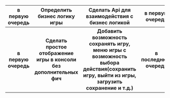 |   в первую очередь   |                     Определить бизнес логику игры                     |                                               Сделать Api для взаимодействия с бизнес логикой                                                |    в первую очередь     |
| :------------------: | :-------------------------------------------------------------------: | :------------------------------------------------------------------------------------------------------------------------------------------: | :---------------------: |
| **в первую очередь** | **Сделать простое отображение игры в консоли без дополнительных фич** | **Добавить возможность сохранять игру, меню игры с возможность выбора действия(сохранить игру, выйти из игры, загрузить сохранение и т.д.)** | **в последнюю очередь** |
